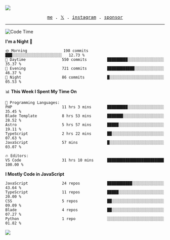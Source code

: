 <img style="bottom: 800px;" src="https://imgur.com/rilHVxA.png"/>
<p align="center">
  <samp>
    <a href="https://fayln.com">me</a> .
    <!-- <a href="https://fayln.com/projects">projects</a> . -->
    <a href="https://go.fayln.com/twitter">𝕏</a> .
    <a href="https://go.fayln.com/instagram">instagram</a> .
<!--     <a href="https://go.fayln.com/polywork">polywork</a> . -->
    <a href="https://github.com/sponsors/faridhnzz">sponsor</a>
  </samp>
</p>

---
<!--START_SECTION:waka-->
![Code Time](http://img.shields.io/badge/Code%20Time-2%2C338%20hrs%2044%20mins-blue)

**I'm a Night 🦉** 

```text
🌞 Morning                198 commits         ███░░░░░░░░░░░░░░░░░░░░░░   12.73 % 
🌆 Daytime                550 commits         █████████░░░░░░░░░░░░░░░░   35.37 % 
🌃 Evening                721 commits         ████████████░░░░░░░░░░░░░   46.37 % 
🌙 Night                  86 commits          █░░░░░░░░░░░░░░░░░░░░░░░░   05.53 % 
```


📊 **This Week I Spent My Time On** 

```text
💬 Programming Languages: 
PHP                      11 hrs 3 mins       █████████░░░░░░░░░░░░░░░░   35.45 % 
Blade Template           8 hrs 53 mins       ███████░░░░░░░░░░░░░░░░░░   28.52 % 
Astro                    5 hrs 57 mins       █████░░░░░░░░░░░░░░░░░░░░   19.11 % 
TypeScript               2 hrs 22 mins       ██░░░░░░░░░░░░░░░░░░░░░░░   07.63 % 
JavaScript               57 mins             █░░░░░░░░░░░░░░░░░░░░░░░░   03.07 % 

🔥 Editors: 
VS Code                  31 hrs 10 mins      █████████████████████████   100.00 % 
```

**I Mostly Code in JavaScript** 

```text
JavaScript               24 repos            ███████████░░░░░░░░░░░░░░   43.64 % 
TypeScript               11 repos            █████░░░░░░░░░░░░░░░░░░░░   20.00 % 
CSS                      5 repos             ██░░░░░░░░░░░░░░░░░░░░░░░   09.09 % 
Blade                    4 repos             ██░░░░░░░░░░░░░░░░░░░░░░░   07.27 % 
Python                   1 repo              ░░░░░░░░░░░░░░░░░░░░░░░░░   01.82 % 
```




<!--END_SECTION:waka-->

![](https://hit.yhype.me/github/profile?user_id=29797712)
